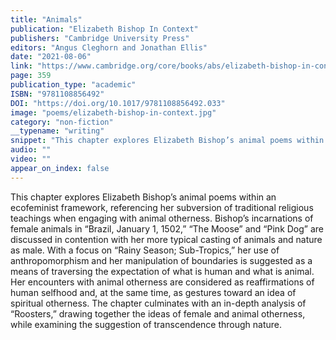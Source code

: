 ```yaml
---
title: "Animals"
publication: "Elizabeth Bishop In Context"
publishers: "Cambridge University Press"
editors: "Angus Cleghorn and Jonathan Ellis"
date: "2021-08-06"
link: "https://www.cambridge.org/core/books/abs/elizabeth-bishop-in-context/animals/B52332653FBC37C1472862686D8D1120"
page: 359
publication_type: "academic"
ISBN: "9781108856492"
DOI: "https://doi.org/10.1017/9781108856492.033"
image: "poems/elizabeth-bishop-in-context.jpg"
category: "non-fiction"
__typename: "writing"
snippet: "This chapter explores Elizabeth Bishop’s animal poems within an ecofeminist framework, referencing her subversion of traditional religious teachings when engaging with animal otherness. Bishop’s incarnations of female animals in “Brazil, January 1, 1502,” “The Moose” and “Pink Dog” are discussed in contention with her more typical casting of animals and nature as male. With a focus on “Rainy Season; Sub-Tropics,” her use of anthropomorphism and her manipulation of boundaries is suggested as a means of traversing the expectation of what is human and what is animal. Her encounters with animal otherness are considered as reaffirmations of human selfhood and, at the same time, as gestures toward an idea of spiritual otherness. The chapter culminates with an in-depth analysis of “Roosters,” drawing together the ideas of female and animal otherness, while examining the suggestion of transcendence through nature."
audio: ""
video: ""
appear_on_index: false
---
```

This chapter explores Elizabeth Bishop’s animal poems within an ecofeminist framework, referencing her subversion of traditional religious teachings when engaging with animal otherness. Bishop’s incarnations of female animals in “Brazil, January 1, 1502,” “The Moose” and “Pink Dog” are discussed in contention with her more typical casting of animals and nature as male. With a focus on “Rainy Season; Sub-Tropics,” her use of anthropomorphism and her manipulation of boundaries is suggested as a means of traversing the expectation of what is human and what is animal. Her encounters with animal otherness are considered as reaffirmations of human selfhood and, at the same time, as gestures toward an idea of spiritual otherness. The chapter culminates with an in-depth analysis of “Roosters,” drawing together the ideas of female and animal otherness, while examining the suggestion of transcendence through nature.